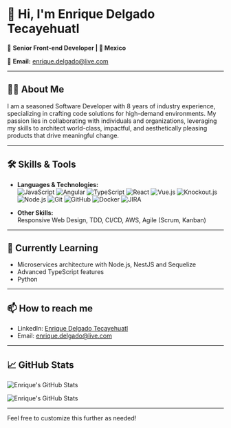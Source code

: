 <!--
**Tecayehuatl/tecayehuatl** is a ✨ _special_ ✨ repository because its `README.md` (this file) appears on your GitHub profile.

Here are some ideas to get you started:

- 🔭 I’m currently working on ...
- 🌱 I’m currently learning ...
- 👯 I’m looking to collaborate on ...
- 🤔 I’m looking for help with ...
- 💬 Ask me about ...
- 📫 How to reach me: ...
- 😄 Pronouns: ...
- ⚡ Fun fact: ...
-->

# 👋 Hi, I'm Enrique Delgado Tecayehuatl

🎨 **Senior Front-end Developer | 📍 Mexico**

📧 **Email:** enrique.delgado@live.com

---

## 🧑‍💻 About Me

I am a seasoned Software Developer with 8 years of industry experience, specializing in crafting code solutions for high-demand environments. My passion lies in collaborating with individuals and organizations, leveraging my skills to architect world-class, impactful, and aesthetically pleasing products that drive meaningful change.

---

## 🛠️ Skills & Tools

- **Languages & Technologies:**  
  ![JavaScript](https://img.shields.io/badge/JavaScript-ES6+-yellow) ![Angular](https://img.shields.io/badge/Angular-16-red) ![TypeScript](https://img.shields.io/badge/TypeScript-5.5.4-blue) ![React](https://img.shields.io/badge/React-16.14.0-blue) ![Vue.js](https://img.shields.io/badge/Vue.js-1.x-brightgreen) ![Knockout.js](https://img.shields.io/badge/Knockout.js-3.5.1-blue) ![Node.js](https://img.shields.io/badge/Node.js-18-green) ![Git](https://img.shields.io/badge/Git-F05032?logo=git&logoColor=white) ![GitHub](https://img.shields.io/badge/GitHub-181717?logo=github&logoColor=white) ![Docker](https://img.shields.io/badge/Docker-2496ED?logo=docker&logoColor=white) ![JIRA](https://img.shields.io/badge/JIRA-0052CC?logo=jira&logoColor=white)

- **Other Skills:**  
  Responsive Web Design, TDD, CI/CD, AWS, Agile (Scrum, Kanban)

---

## 🌱 Currently Learning

- Microservices architecture with Node.js, NestJS and Sequelize
- Advanced TypeScript features
- Python

---

## 📫 How to reach me

- LinkedIn: [Enrique Delgado Tecayehuatl](https://www.linkedin.com/in/enriqueecayehuatl)
- Email: enrique.delgado@live.com

---

## 📈 GitHub Stats

![Enrique's GitHub Stats](https://github-readme-stats.vercel.app/api/top-langs?username=tecayehuatl&show_icons=true&locale=en&layout=compact)

![Enrique's GitHub Stats](https://github-readme-stats.vercel.app/api?username=tecayehuatl&show_icons=true&theme=radical)

---

Feel free to customize this further as needed!
